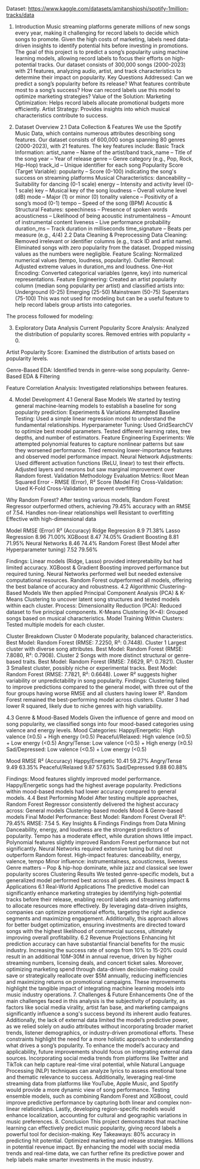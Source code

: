 Dataset: https://www.kaggle.com/datasets/amitanshjoshi/spotify-1million-tracks/data
1. Introduction
Music streaming platforms generate millions of new songs every year, making it challenging for record labels to decide which songs to promote. Given the high costs of marketing, labels need data-driven insights to identify potential hits before investing in promotions.
The goal of this project is to predict a song’s popularity using machine learning models, allowing record labels to focus their efforts on high-potential tracks. Our dataset consists of 300,000 songs (2000-2023) with 21 features, analyzing audio, artist, and track characteristics to determine their impact on popularity.
Key Questions Addressed:
Can we predict a song’s popularity before its release?
What features contribute most to a song’s success?
How can record labels use this model to optimize marketing strategies?
Value of the Solution:
Marketing Optimization: Helps record labels allocate promotional budgets more efficiently.
Artist Strategy: Provides insights into which musical characteristics contribute to success.





2. Dataset Overview
2.1 Data Collection & Features
We use the Spotify Music Data, which contains numerous attributes describing song features. Our dataset consists of 600,000 songs spanning 80 genres (2000-2023), with 21 features. The key features include:
Basic Track Information:
artist_name – Name of the artist/band
track_name – Title of the song
year – Year of release
genre – Genre category (e.g., Pop, Rock, Hip-Hop)
track_id – Unique identifier for each song
Popularity Score (Target Variable):
popularity – Score (0-100) indicating the song's success on streaming platforms
Musical Characteristics:
danceability – Suitability for dancing (0-1 scale)
energy – Intensity and activity level (0-1 scale)
key – Musical key of the song
loudness – Overall volume level (dB)
mode – Major (1) or minor (0) tonality
valence – Positivity of a song’s mood (0-1)
tempo – Speed of the song (BPM)
Acoustic & Structural Features:
speechiness – Presence of spoken words
acousticness – Likelihood of being acoustic
instrumentalness – Amount of instrumental content
liveness – Live performance probability
duration_ms – Track duration in milliseconds
time_signature – Beats per measure (e.g., 4/4)
2.2 Data Cleaning & Preprocessing
Data Cleaning:
Removed irrelevant or identifier columns (e.g., track ID and artist name).
Eliminated songs with zero popularity from the dataset.
Dropped missing values as the numbers were negligible.
Feature Scaling:
Normalized numerical values (tempo, loudness, popularity).
Outlier Removal:
Adjusted extreme values in duration_ms and loudness.
One-Hot Encoding:
Converted categorical variables (genre, key) into numerical representations.
Feature Engineering:
Created an artist popularity column (median song popularity per artist) and classified artists into:
Underground (0-25)
Emerging (25-50)
Mainstream (50-75)
Superstars (75-100)
This was not used for modeling but can be a useful feature to help record labels group artists into categories.

The process followed for modeling: 



3. Exploratory Data Analysis
Current Popularity Score Analysis:
Analyzed the distribution of popularity scores.
Removed entries with popularity = 0.

Artist Popularity Score:
Examined the distribution of artists based on popularity levels.



Genre-Based EDA:
Identified trends in genre-wise song popularity.
Genre-Based EDA & Filtering

Feature Correlation Analysis:
Investigated relationships between features.








4. Model Development
4.1 General Base Models
We started by testing general machine-learning models to establish a baseline for song popularity prediction:
Experiments & Variations Attempted
Baseline Testing: Used a simple linear regression model to understand the fundamental relationships.
Hyperparameter Tuning:
Used GridSearchCV to optimize best model parameters.
Tested different learning rates, tree depths, and number of estimators.
Feature Engineering Experiments:
We attempted polynomial features to capture nonlinear patterns but saw they worsened performance.
Tried removing lower-importance features and observed model performance impact.
Neural Network Adjustments:
Used different activation functions (ReLU, linear) to test their effects.
Adjusted layers and neurons but saw marginal improvement over Random forest.
Validation Methodology
Evaluation Metrics:
Root Mean Squared Error - RMSE (Error), R² Score (Model Fit)
Cross-Validation:
Used K-Fold Cross-Validation to prevent overfitting

Why Random Forest?
After testing various models, Random Forest Regressor outperformed others, achieving 79.45% accuracy with an RMSE of 7.54.
Handles non-linear relationships well
Resistant to overfitting
Effective with high-dimensional data

Model
RMSE (Error)
R² (Accuracy)
Ridge Regression
8.9
71.38%
Lasso Regression
8.96
71.00%
XGBoost
8.47
74.05%
Gradient Boosting
8.81
71.95%
Neural Networks
8.46
74.4%
Random Forest (Best Model after Hyperparameter tuning)
7.52
79.56%

Findings:
Linear models (Ridge, Lasso) provided interpretability but had limited accuracy.
XGBoost & Gradient Boosting improved performance but required tuning.
Neural Networks performed well but needed extensive computational resources.
Random Forest outperformed all models, offering the best balance of accuracy and robustness.
4.2 Algorithmic Clustering-Based Models
We then applied Principal Component Analysis (PCA) & K-Means Clustering to uncover latent song structures and tested models within each cluster.
Process:
Dimensionality Reduction (PCA): Reduced dataset to five principal components.
K-Means Clustering (K=4): Grouped songs based on musical characteristics.
Model Training Within Clusters: Tested multiple models for each cluster.


Cluster Breakdown
Cluster 0
Moderate popularity, balanced characteristics.
Best Model: Random Forest (RMSE: 7.2250, R²: 0.7448).
Cluster 1
Largest cluster with diverse song attributes.
Best Model: Random Forest (RMSE: 7.8080, R²: 0.7908).
Cluster 2
Songs with more distinct structural or genre-based traits.
Best Model: Random Forest (RMSE: 7.6629, R²: 0.7821).
Cluster 3
Smallest cluster, possibly niche or experimental tracks.
Best Model: Random Forest (RMSE: 7.7821, R²: 0.6648).
Lower R² suggests higher variability or unpredictability in song popularity.
Findings:
Clustering failed to improve predictions compared to the general model, with three out of the four groups having worse RMSE and all clusters having lower R².
Random Forest remained the best-performing model across clusters.
Cluster 3 had lower R squared, likely due to niche genres with high variability.

4.3 Genre & Mood-Based Models
Given the influence of genre and mood on song popularity, we classified songs into four mood-based categories using valence and energy levels.
Mood Categories:
Happy/Energetic: High valence (≥0.5) + High energy (≥0.5)
Peaceful/Relaxed: High valence (≥0.5) + Low energy (<0.5)
Angry/Tense: Low valence (<0.5) + High energy (≥0.5)
Sad/Depressed: Low valence (<0.5) + Low energy (<0.5)


Mood
RMSE
R² (Accuracy)
Happy/Energetic
10.41
59.27%
Angry/Tense
9.49
63.35%
Peaceful/Relaxed
9.87
57.63%
Sad/Depressed
9.88
60.88%

Findings:
Mood features slightly improved model performance.
Happy/Energetic songs had the highest average popularity.
Predictions within mood-based models had lower accuracy compared to general models.
4.4 Best Performing Model
After testing multiple approaches, Random Forest Regressor consistently delivered the highest accuracy across:
General models
Clustering-based models
Mood & Genre-based models
Final Model Performance:
Best Model: Random Forest
Overall R²: 79.45%
RMSE: 7.54
5. Key Insights & Findings
Findings from Data Mining
Danceability, energy, and loudness are the strongest predictors of popularity.
Tempo has a moderate effect, while duration shows little impact.
Polynomial features slightly improved Random Forest performance but not significantly.
Neural Networks required extensive tuning but did not outperform Random forest.
High-impact features: danceability, energy, valence, tempo
Minor influence: instrumentalness, acousticness, liveness
Genre matters – Pop & hip-hop dominate, while jazz and classical see lower popularity scores
Clustering Results
We tested genre-specific models, but a generalized model performed best across all genres.
6. Business Impact & Applications
6.1 Real-World Applications
The predictive model can significantly enhance marketing strategies by identifying high-potential tracks before their release, enabling record labels and streaming platforms to allocate resources more effectively. By leveraging data-driven insights, companies can optimize promotional efforts, targeting the right audience segments and maximizing engagement. Additionally, this approach allows for better budget optimization, ensuring investments are directed toward songs with the highest likelihood of commercial success, ultimately improving overall profitability.
6.2 Revenue Projections
Enhancing hit prediction accuracy can have substantial financial benefits for the music industry. Increasing the success rate of songs from 10% to 15-20% could result in an additional $10M–$30M in annual revenue, driven by higher streaming numbers, licensing deals, and concert ticket sales. Moreover, optimizing marketing spend through data-driven decision-making could save or strategically reallocate over $5M annually, reducing inefficiencies and maximizing returns on promotional campaigns. These improvements highlight the tangible impact of integrating machine learning models into music industry operations.
7. Challenges & Future Enhancements
One of the main challenges faced in this analysis is the subjectivity of popularity, as factors like social media virality, artist fan base, and marketing campaigns significantly influence a song's success beyond its inherent audio features. Additionally, the lack of external data limited the model’s predictive power, as we relied solely on audio attributes without incorporating broader market trends, listener demographics, or industry-driven promotional efforts. These constraints highlight the need for a more holistic approach to understanding what drives a song’s popularity.
To enhance the model’s accuracy and applicability, future improvements should focus on integrating external data sources. Incorporating social media trends from platforms like Twitter and TikTok can help capture real-time viral potential, while Natural Language Processing (NLP) techniques can analyze lyrics to assess emotional tone and thematic relevance to success. Additionally, leveraging real-time streaming data from platforms like YouTube, Apple Music, and Spotify would provide a more dynamic view of song performance. Testing ensemble models, such as combining Random Forest and XGBoost, could improve predictive performance by capturing both linear and complex non-linear relationships. Lastly, developing region-specific models would enhance localization, accounting for cultural and geographic variations in music preferences.
8. Conclusion
This project demonstrates that machine learning can effectively predict music popularity, giving record labels a powerful tool for decision-making.
Key Takeaways:
80% accuracy in predicting hit potential.
Optimized marketing and release strategies.
Millions in potential revenue impact.
By enhancing the model with social media trends and real-time data, we can further refine its predictive power and help labels make smarter investments in the music industry.
